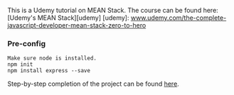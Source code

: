 This is a Udemy tutorial on MEAN Stack.
The course can be found here: [Udemy's MEAN Stack][udemy]
[udemy]: www.udemy.com/the-complete-javascript-developer-mean-stack-zero-to-hero



### Pre-config

    Make sure node is installed.
    npm init
    npm install express --save



Step-by-step completion of the project can be found [here](https://github.com/lena-1/mean_udemy/branches).
